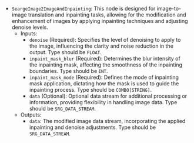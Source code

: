 - `SeargeImage2ImageAndInpainting`: This node is designed for image-to-image translation and inpainting tasks, allowing for the modification and enhancement of images by applying inpainting techniques and adjusting denoise levels.
    - Inputs:
        - `denoise` (Required): Specifies the level of denoising to apply to the image, influencing the clarity and noise reduction in the output. Type should be `FLOAT`.
        - `inpaint_mask_blur` (Required): Determines the blur intensity of the inpainting mask, affecting the smoothness of the inpainting boundaries. Type should be `INT`.
        - `inpaint_mask_mode` (Required): Defines the mode of inpainting mask application, dictating how the mask is used to guide the inpainting process. Type should be `COMBO[STRING]`.
        - `data` (Optional): Optional data stream for additional processing or information, providing flexibility in handling image data. Type should be `SRG_DATA_STREAM`.
    - Outputs:
        - `data`: The modified image data stream, incorporating the applied inpainting and denoise adjustments. Type should be `SRG_DATA_STREAM`.

